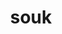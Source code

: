 ---
category: 4-letters
denotation: null
name: souk
reference_link: https://www.etymonline.com/word/souk
root_language: null
root_name: null
title: souk
type: free
word_sums:
- respelling: souk
  sum: 'Souk + '
---